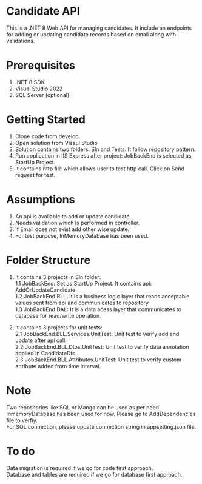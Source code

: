 # Candidate API

This is a .NET 8 Web API for managing candidates. It include an endpoints for adding or updating candidate records based on email along with validations.  

# Prerequisites

1. .NET 8 SDK  
2. Visual Studio 2022  
3. SQL Server (optional)


# Getting Started

1. Clone code from develop.
2. Open solution from Visaul Studio
3. Solution contains two folders: Sln and Tests. It follow repository pattern.
4. Run application in IIS Express after project: JobBackEnd is selected as StartUp Project.
5. It contains http file which allows user to test http call. Click on Send request for test. 

# Assumptions  
1. An api is available to add or update candidate.
2. Needs validation which is performed in controller.
3. If Email does not exist add other wise update.
4. For test purpose, InMemoryDatabase has been used.

# Folder Structure

1. It contains 3 projects in Sln folder:  
   1.1 JobBackEnd: Set as StartUp Project. It contains api: AddOrUpdateCandidate.   
   1.2 JobBackEnd.BLL: It is a business logic layer that reads acceptable values sent from api and communicates to repository.  
   1.3 JobBackEnd.DAL: It is a data acess layer that communicates to database for read/write operation.  
   
2. It contains 3 projects for unit tests:  
   2.1  JobBackEnd.BLL.Services.UnitTest: Unit test to verify add and update after api call.  
   2.2  JobBackEnd.BLL.Dtos.UnitTest: Unit test to verify data annotation applied in CandidateDto.  
   2.3  JobBackEnd.BLL.Attributes.UnitTest: Unit test to verify custom attribute added from time interval.

# Note  
   Two repositories like SQL or Mango can be used as per need.   
   InmemoryDatabase has been used for now. Please go to AddDependencies file to verfiy.   
   For SQL connection, please update connection string in appsetting.json file.     

# To do
   Data migration is required if we go for code first approach.   
   Database and tables are required if we go for database first approach.   

   




